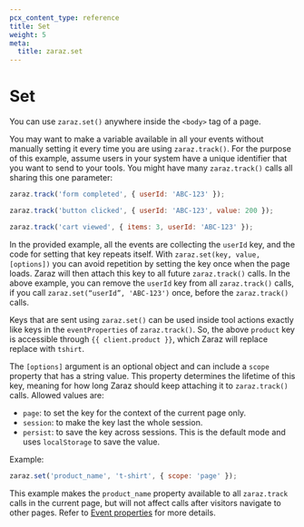 ```yaml
---
pcx_content_type: reference
title: Set
weight: 5
meta:
  title: zaraz.set
---
```


# Set

You can use `zaraz.set()` anywhere inside the `<body>` tag of a page.

You may want to make a variable available in all your events without manually setting it every time you are using `zaraz.track()`. For the purpose of this example, assume users in your system have a unique identifier that you want to send to your tools. You might have many `zaraz.track()` calls all sharing this one parameter:

```js
zaraz.track('form completed', { userId: 'ABC-123' });
```

```js
zaraz.track('button clicked', { userId: 'ABC-123', value: 200 });
```

```js
zaraz.track('cart viewed', { items: 3, userId: 'ABC-123' });
```

In the provided example, all the events are collecting the `userId` key, and the code for setting that key repeats itself. With `zaraz.set(key, value, [options])` you can avoid repetition by setting the key once when the page loads. Zaraz will then attach this key to all future `zaraz.track()` calls. In the above example, you can remove the `userId` key from all `zaraz.track()` calls, if you call `zaraz.set(“userId”, 'ABC-123')` once, before the `zaraz.track()` calls.

Keys that are sent using `zaraz.set()` can be used inside tool actions exactly like keys in the `eventProperties` of `zaraz.track()`. So, the above `product` key is accessible through `{{ client.product }}`, which Zaraz will replace replace with `tshirt`.

The `[options]` argument is an optional object and can include a `scope` property that has a string value. This property determines the lifetime of this key, meaning for how long Zaraz should keep attaching it to `zaraz.track()` calls. Allowed values are:

- `page`: to set the key for the context of the current page only.
- `session`: to make the key last the whole session.
- `persist`: to save the key across sessions. This is the default mode and uses `localStorage` to save the value.

Example:

```js
zaraz.set('product_name', 't-shirt', { scope: 'page' });
```

This example makes the `product_name` property available to all `zaraz.track` calls in the current page, but will not affect calls after visitors navigate to other pages. Refer to [Event properties](/zaraz/reference/properties-reference/#event-properties) for more details.
